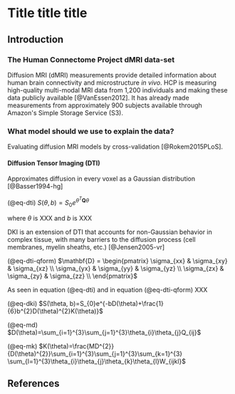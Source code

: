 
# Title title title


## Introduction

### The Human Connectome Project dMRI data-set

Diffusion MRI (dMRI) measurements provide detailed information about human brain
connectivity and microstructure *in vivo*. HCP is measuring high-quality
multi-modal MRI data from 1,200 individuals and making these data publicly
available [@VanEssen2012]. It has already made measurements from
approximately 900 subjects available through Amazon's Simple Storage Service
(S3).

### What model should we use to explain the data?

Evaluating diffusion MRI models by cross-validation [@Rokem2015PLoS].

#### Diffusion Tensor Imaging (DTI)

Approximates diffusion in every voxel as a Gaussian distribution
[@Basser1994-hg]

(@eq-dti)  $S(\theta, b) = S_0 e^{\theta^T \mathbf{Q} \theta}$

where $\theta$ is XXX and $b$ is XXX

DKI is an extension of DTI that accounts for non-Gaussian behavior in complex
tissue, with many barriers to the diffusion process (cell membranes,
myelin sheaths, etc.) [@Jensen2005-vr]


(@eq-dti-qform) $\mathbf{D} = \begin{pmatrix} \sigma_{xx} & \sigma_{xy} & \sigma_{xz} \\ \sigma_{yx} & \sigma_{yy} & \sigma_{yz} \\ \sigma_{zx} & \sigma_{zy} & \sigma_{zz} \\ \end{pmatrix}$


As seen in equation (@eq-dti) and in equation (@eq-dti-qform) XXX

(@eq-dki)  $S(\theta, b)=S_{0}e^{-bD(\theta)+\frac{1}{6}b^{2}D(\theta)^{2}K(\theta)}$

(@eq-md) $D(\theta)=\sum_{i=1}^{3}\sum_{j=1}^{3}\theta_{i}\theta_{j}Q_{ij}$

(@eq-mk) $K(\theta)=\frac{MD^{2}}{D(\theta)^{2}}\sum_{i=1}^{3}\sum_{j=1}^{3}\sum_{k=1}^{3} \sum_{l=1}^{3}\theta_{i}\theta_{j}\theta_{k}\theta_{l}W_{ijkl}$


## References
